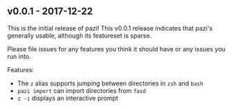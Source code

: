 ## v0.0.1 - 2017-12-22

This is the initial release of pazi! This v0.0.1 release indicates that pazi's
generally usable, although its featureset is sparse.

Please file issues for any features you think it should have or any issues you run into.

Features:
* The `z` alias supports jumping between directories in `zsh` and `bash`
* `pazi import` can import directories from `fasd`
* `z -i` displays an interactive prompt
